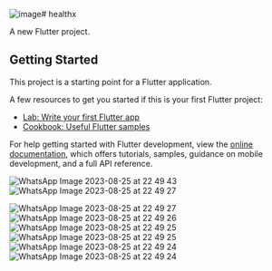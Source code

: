![image](https://github.com/Srujithchaithanya1/HealthX/assets/84473285/91212ce7-9fbf-4aa1-bd96-fc5fe94b9927)# healthx

A new Flutter project.

## Getting Started

This project is a starting point for a Flutter application.

A few resources to get you started if this is your first Flutter project:

- [Lab: Write your first Flutter app](https://docs.flutter.dev/get-started/codelab)
- [Cookbook: Useful Flutter samples](https://docs.flutter.dev/cookbook)

For help getting started with Flutter development, view the
[online documentation](https://docs.flutter.dev/), which offers tutorials,
samples, guidance on mobile development, and a full API reference.


![WhatsApp Image 2023-08-25 at 22 49 43](https://github.com/Srujithchaithanya1/HealthX/assets/84473285/37647daa-cc57-4f3b-8af7-1c656f13f45f)
![WhatsApp Image 2023-08-25 at 22 49 27](https://github.com/Srujithchaithanya1/HealthX/assets/84473285/3605711b-11ef-4e56-8014-aa6f847b33c0)

![WhatsApp Image 2023-08-25 at 22 49 27](https://github.com/Srujithchaithanya1/HealthX/assets/84473285/412930a5-a4d8-4f92-a73c-24143bd9060f)
![WhatsApp Image 2023-08-25 at 22 49 26](https://github.com/Srujithchaithanya1/HealthX/assets/84473285/8bacb4ad-f2f5-4973-82ce-deef6c5397c2)
![WhatsApp Image 2023-08-25 at 22 49 25](https://github.com/Srujithchaithanya1/HealthX/assets/84473285/a0311f6d-f88a-48c9-9faf-9633aee9aa0e)
![WhatsApp Image 2023-08-25 at 22 49 25](https://github.com/Srujithchaithanya1/HealthX/assets/84473285/5f75c287-1dc6-40eb-b71a-a57d5ec7be83)
![WhatsApp Image 2023-08-25 at 22 49 24](https://github.com/Srujithchaithanya1/HealthX/assets/84473285/421616ef-9d35-4e6e-8e5a-fdf6e2d01baf)
![WhatsApp Image 2023-08-25 at 22 49 24](https://github.com/Srujithchaithanya1/HealthX/assets/84473285/963a5661-6155-4291-90ee-f821a53fd4c0)






